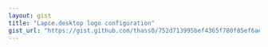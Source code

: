 ```yaml
---
layout: gist
title: "Lapce.desktop logo configuration"
gist_url: "https://gist.github.com/thass0/752d713995bef4365f780f85ef6aeb30"
---
```


